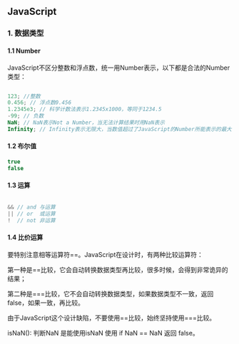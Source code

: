 ## JavaScript

### 1. 数据类型

#### 1.1 Number

JavaScript不区分整数和浮点数，统一用Number表示，以下都是合法的Number类型：

```javascript

123; //整数
0.456; // 浮点数0.456
1.2345e3; // 科学计数法表示1.2345x1000，等同于1234.5
-99; // 负数
NaN; // NaN表示Not a Number，当无法计算结果时用NaN表示
Infinity; // Infinity表示无限大，当数值超过了JavaScript的Number所能表示的最大值时，就表示为Infinity
```

#### 1.2 布尔值

```JavaScript
true  
false

```

#### 1.3 运算

```javascript

&& // and 与运算
|| // or  或运算
!  // not 非运算
```

#### 1.4 比价运算

要特别注意相等运算符==。JavaScript在设计时，有两种比较运算符：

第一种是==比较，它会自动转换数据类型再比较，很多时候，会得到非常诡异的结果；

第二种是===比较，它不会自动转换数据类型，如果数据类型不一致，返回false，如果一致，再比较。

由于JavaScript这个设计缺陷，不要使用==比较，始终坚持使用===比较。

isNaN(): 判断NaN 是能使用isNaN 使用 if NaN == NaN 返回 false。













